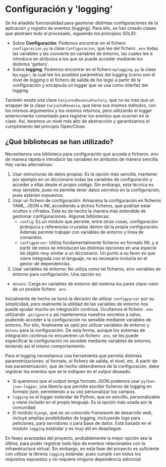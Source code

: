 # Configuración y 'logging'

Se ha añadido funcionalidad para gestionar distintas configuraciones de la aplicación y registro de eventos (logging). Para ello, se han creado clases que abstraen todo el procesado, siguiendo los principios SOLID:

* Sobre **Configuración**: Podemos encontrar en el fichero `configuracion.py` la clase `Configuracion`, que lee del fichero `.env` todas las variables y las convierte en variables de entorno, las cuales lee e introduce en atributos a los que se puede acceder mediante los distintos 'getters'.
* Sobre **logging**: Podemos encontrar en el fichero `mylogging.py` la clase `MyLogger`, la cual lee los posibles parámetros del logging (como son el nivel de logging o el fichero de salida de los logs) a partir de la configuración y encapsula un logger que se usa como interfaz del logging.

También existe una clase `ConjuntoReseniaFactory`, que no es más que un wrapper de la clase `ConjuntoResenia`, que tiene sus mismos métodos, con los mismos argumentos y los mismos retornos, pero utilizando el logger anteriormente comentado para registrar los eventos que ocurren en la clase. Así, tenemos un nivel más alto de abstracción y garantizamos el cumplimiento del principio Open/Close.

## ¿Qué bibliotecas se han utilizado?

Necesitamos una biblioteca para configuración que acceda a ficheros .env de manera rápida e introducir las variables en atributos de manera sencilla. Hay varias alternativas:

1. Usar estructuras de datos propias: Es la opción más sencilla, mantener por ejemplo en un diccionario todas las variables de configuración y acceder a ellas desde el propio código. Sin embargo, esta técnica es muy sensible, pues no permite tener datos secretos en la configuración, pues estarían expuestos.
2. Usar un fichero de configuración: Almacena la configuración en ficheros YAML, JSON o INI, accediendo a dichos ficheros, que podrían estar ocultos o cifrados. Ésta es de hecho la manera más extendida de gestionar configuraciones. Algunas bibliotecas:
   * `config`: Es un módulo que permite, entre otras cosas, configuración jerárquica y referencias cruzadas dentro de la propia configuración. Además permite trabajar con variables de entorno y línea de comandos.
   * `configparser`: Utiliza fundamentalmente ficheros en formato INI, y a partir de estos se introducen las distintas opciones en una especie de objeto muy similar a un diccionario. Un punto a su favor es que viene integrada con el lenguaje, no es necesario incluirla en el gestor de dependencias.
3. Usar variables de entorno: No utiliza como tal ficheros, sino variables de entorno para configuración. Una opción es:
  * `dotenv`: Carga en variables de entorno del sistema los pares clave-valor de un posible fichero `.env`.

Inicialmente de hecho se tomó la decisión de utilizar `configparser` por su simplicidad, pero realmente la utilidad de las variables de entorno nos puede ayudar mucho en integración continua. Ocultamos el fichero `.env` utilizando `.gitignore` y así mantenemos nuestros secretos a salvo, pudiendo acceder a la configuración no sensible mediante variables de entorno. Por ello, finalmente se optó por utilizar variables de entorno y `dotenv` para la configuración. De esta forma, aunque los sistemas de integración continua no encuentren un fichero `.env`, se les puede especificar la configuración no sensible mediante variables de entorno, teniendo así el mismo comportamiento.

Para el logging necesitamos una herramienta que permita distintas parametrizaciones: el formato, el fichero de salida, el nivel, etc. A partir de esa parametrización, que de hecho obtendremos de la configuración, debe registrar los eventos que se le indiquen en el output deseado.

* Si queremos que el output tenga formato JSON podemos usar `python-json-logger`, una librería que permite escribir ficheros de logging en formato json, permitiendo a su vez personalizar los campos.
* `logging` es el logger estándar de Python, que es sencillo, personalizable y viene incluido en el propio lenguaje. Es la opción más usada por la comunidad.
* El módulo `django`, que es un conocido framework de desarrollo web, incluye amplias posibilidades de logging, incluyendo logs para peticiones, para servidores o para base de datos. Está basado en el módulo `logging` estándar y es muy útil en despliegue.

En fases avanzadas del proyecto, probablemente la mejor opción sea la última, para poder registrar todo tipo de eventos relacionados con la infraestructura virtual. Sin embargo, en esta fase del proyecto es suficiente con utilizar la librería `logging` estándar, pues cumple con todos los requisitos expuestos y no requiere ninguna dependencia adicional.